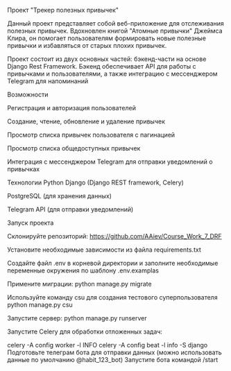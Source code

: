 Проект "Трекер полезных привычек"

Данный проект представляет собой веб-приложение для отслеживания полезных привычек. Вдохновлен книгой "Атомные привычки" Джеймса Клира, он помогает пользователям формировать новые полезные привычки и избавляться от старых плохих привычек.

Проект состоит из двух основных частей: бэкенд-части на основе Django Rest Framework. Бэкенд обеспечивает API для работы с привычками и пользователями, а также интеграцию с мессенджером Telegram для напоминаний

Возможности 

Регистрация и авторизация пользователей 

Создание, чтение, обновление и удаление привычек 

Просмотр списка привычек пользователя с пагинацией 

Просмотр списка общедоступных привычек 

Интеграция с мессенджером Telegram для отправки уведомлений о привычках 

Технологии Python Django (Django REST framework, Celery) 

PostgreSQL (для хранения данных) 

Telegram API (для отправки уведомлений)

Запуск проекта

Склонируйте репозиторий: https://github.com/AAiev/Course_Work_7_DRF

Установите необходимые зависимости из файла requirements.txt

Создайте файл .env в корневой директории и заполните необходимые переменные окружения по шаблону .env.examplas

Примените миграции: python manage.py migrate

Используйте команду csu для создания тестового суперпользователя
    python manage.py csu

Запустите сервер: python manage.py runserver

Запустите Celery для обработки отложенных задач:

celery -A config worker -l INFO
celery -A config beat -l info -S django
Подготовьте телеграм бота для отправки данных (можно использовать данные по умолчанию @habit_123_bot)
Запустите бота командой /start



